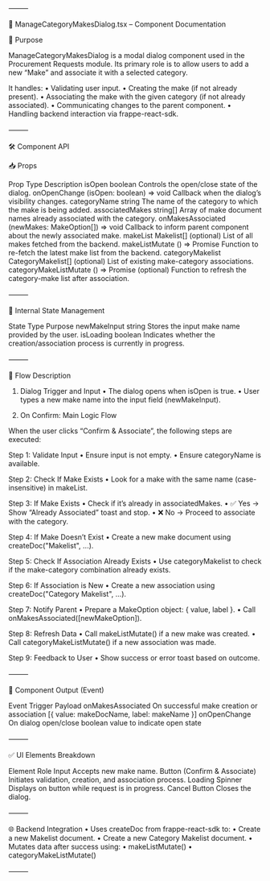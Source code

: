 
⸻

🧩 ManageCategoryMakesDialog.tsx – Component Documentation

📌 Purpose

ManageCategoryMakesDialog is a modal dialog component used in the Procurement Requests module. Its primary role is to allow users to add a new “Make” and associate it with a selected category.

It handles:
	•	Validating user input.
	•	Creating the make (if not already present).
	•	Associating the make with the given category (if not already associated).
	•	Communicating changes to the parent component.
	•	Handling backend interaction via frappe-react-sdk.

⸻

🛠️ Component API

📥 Props

Prop	Type	Description
isOpen	boolean	Controls the open/close state of the dialog.
onOpenChange	(isOpen: boolean) => void	Callback when the dialog’s visibility changes.
categoryName	string	The name of the category to which the make is being added.
associatedMakes	string[]	Array of make document names already associated with the category.
onMakesAssociated	(newMakes: MakeOption[]) => void	Callback to inform parent component about the newly associated make.
makeList	Makelist[] (optional)	List of all makes fetched from the backend.
makeListMutate	() => Promise<any>	Function to re-fetch the latest make list from the backend.
categoryMakelist	CategoryMakelist[] (optional)	List of existing make-category associations.
categoryMakeListMutate	() => Promise<any> (optional)	Function to refresh the category-make list after association.


⸻

🧠 Internal State Management

State	Type	Purpose
newMakeInput	string	Stores the input make name provided by the user.
isLoading	boolean	Indicates whether the creation/association process is currently in progress.


⸻

🔁 Flow Description

1. Dialog Trigger and Input
	•	The dialog opens when isOpen is true.
	•	User types a new make name into the input field (newMakeInput).

2. On Confirm: Main Logic Flow

When the user clicks “Confirm & Associate”, the following steps are executed:

Step 1: Validate Input
	•	Ensure input is not empty.
	•	Ensure categoryName is available.

Step 2: Check If Make Exists
	•	Look for a make with the same name (case-insensitive) in makeList.

Step 3: If Make Exists
	•	Check if it’s already in associatedMakes.
	•	✅ Yes → Show “Already Associated” toast and stop.
	•	❌ No → Proceed to associate with the category.

Step 4: If Make Doesn’t Exist
	•	Create a new make document using createDoc("Makelist", ...).

Step 5: Check If Association Already Exists
	•	Use categoryMakelist to check if the make-category combination already exists.

Step 6: If Association is New
	•	Create a new association using createDoc("Category Makelist", ...).

Step 7: Notify Parent
	•	Prepare a MakeOption object: { value, label }.
	•	Call onMakesAssociated([newMakeOption]).

Step 8: Refresh Data
	•	Call makeListMutate() if a new make was created.
	•	Call categoryMakeListMutate() if a new association was made.

Step 9: Feedback to User
	•	Show success or error toast based on outcome.

⸻

🎯 Component Output (Event)

Event	Trigger	Payload
onMakesAssociated	On successful make creation or association	[{ value: makeDocName, label: makeName }]
onOpenChange	On dialog open/close	boolean value to indicate open state


⸻

✅ UI Elements Breakdown

Element	Role
Input	Accepts new make name.
Button (Confirm & Associate)	Initiates validation, creation, and association process.
Loading Spinner	Displays on button while request is in progress.
Cancel Button	Closes the dialog.


⸻

🌐 Backend Integration
	•	Uses createDoc from frappe-react-sdk to:
	•	Create a new Makelist document.
	•	Create a new Category Makelist document.
	•	Mutates data after success using:
	•	makeListMutate()
	•	categoryMakeListMutate()



⸻

